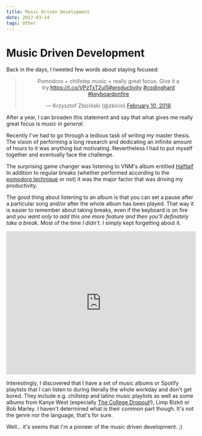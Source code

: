 ```yaml
---
title: Music Driven Development
date: 2017-03-14
tags: Other
---
```


# Music Driven Development 

Back in the days, I tweeted few words about staying focused:

<center>
<blockquote class="twitter-tweet" data-cards="hidden" data-lang="en"><p lang="en" dir="ltr">Pomodoro + chillstep music = really great focus. Give it a try.<a href="https://t.co/VPzTxT2ul5">https://t.co/VPzTxT2ul5</a><a href="https://twitter.com/hashtag/productivity?src=hash">#productivity</a> <a href="https://twitter.com/hashtag/codinghard?src=hash">#codinghard</a> <a href="https://twitter.com/hashtag/keyboardonfire?src=hash">#keyboardonfire</a></p>&mdash; Krzysztof Zbiciński (@zbicin) <a href="https://twitter.com/zbicin/status/697542362512363522">February 10, 2016</a></blockquote>
<script async src="//platform.twitter.com/widgets.js" charset="utf-8"></script>
</center>

After a year, I can broaden this statement and say that what gives me really great focus is *music in general*.

Recently I've had to go through a tedious task of writing my master thesis. The vision of performing a long research and dedicating an infinite amount of hours to it was anything but motivating. Nevertheless I had to put myself together and eventually face the challenge.

The surprising game changer was listening to VNM's album entitled [Halflajf](https://open.spotify.com/album/5oAuwOiJkJDMKFLSraNkAX) In addition to regular breaks (whether performed according to the [pomodoro technique](https://en.wikipedia.org/wiki/Pomodoro_Technique) or not) it was the major factor that was driving my productivity.

The good thing about listening to an album is that you can set a pause after a particular song and/or after the whole album has been played. That way it is easier to remember about taking breaks, even if the keyboard is on fire and _you want only to add this one more feature and then you'll definately take a break_. Most of the time *I didn't*. I simply kept forgetting about it.

<iframe src="https://embed.spotify.com/?uri=spotify%3Aalbum%3A5oAuwOiJkJDMKFLSraNkAX" width="100%" height="380" frameborder="0" allowtransparency="true"></iframe>

Interestingly, I discovered that I have a set of music albums or Spotify playlists that I can listen to during literally the whole workday and don't get bored. They include e.g. chillstep and latino music playlists as well as some albums from Kanye West (especially [The College Dropout](https://open.spotify.com/album/1NRRN5RWwfuLmQdjshz0L7)!), Limp Bizkit or Bob Marley. I haven't determined what is their common part though. It's not the genre nor the language, that's for sure.

Well... it's seems that I'm a pioneer of the music driven development. ;)